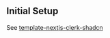 
## Initial Setup

See [template-nextjs-clerk-shadcn](https://github.com/get-convex/template-nextjs-clerk-shadcn)
